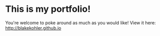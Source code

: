 # This is my portfolio! 
You're welcome to poke around as much as you would like!
View it here: http://blakekohler.github.io
